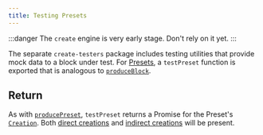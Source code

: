 ```yaml
---
title: Testing Presets
---
```


:::danger
The `create` engine is very early stage.
Don't rely on it yet.
:::

The separate `create-testers` package includes testing utilities that provide mock data to a block under test.
For [Presets](../concepts/presets), a `testPreset` function is exported that is analogous to [`produceBlock`](../api/produce-block).

## Return

As with [`producePreset`](../api/produce-preset), `testPreset` returns a Promise for the Preset's [`Creation`](../runtime/creations).
Both [direct creations](../runtime/creations#direct-creations) and [indirect creations](../runtime/creations#indirect-creations) will be present.
